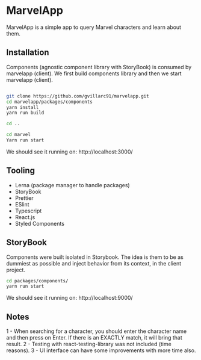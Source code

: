# MarvelApp

MarvelApp is a simple app to query Marvel characters and learn about them.

## Installation
Components (agnostic component library with StoryBook) is consumed by marvelapp (client).
We first build components library and then we start marvelapp (client).

```bash

git clone https://github.com/gvillarc91/marvelapp.git
cd marvelapp/packages/components
yarn install
yarn run build

cd ..

cd marvel
Yarn run start
```
We should see it running on: http://localhost:3000/

## Tooling

- Lerna (package manager to handle packages)
- StoryBook
- Prettier
- ESlint
- Typescript
- React.js 
- Styled Components
  
## StoryBook

Components were built isolated in Storybook. The idea is them to be as dummiest as possible and inject behavior from its context, in the client project.

```bash
cd packages/components/
yarn run start

```
We should see it running on: http://localhost:9000/

## Notes 

1 - When searching for a character, you should enter the character name and then press on Enter. If there is an EXACTLY match, it will bring that result. 
2 - Testing with react-testing-library was not included (time reasons). 
3 - UI interface can have some improvements with more time also. 
